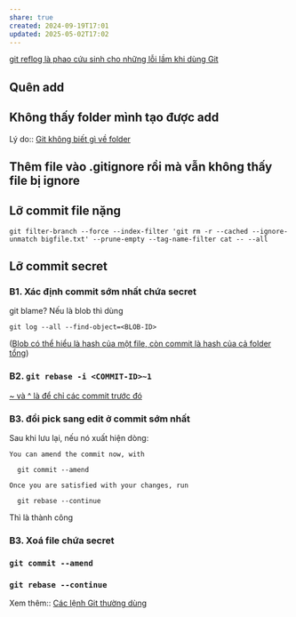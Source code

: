 ```yaml
---
share: true
created: 2024-09-19T17:01
updated: 2025-05-02T17:02
---
```

[git reflog là phao cứu sinh cho những lỗi lầm khi dùng Git](./Blob,%20tree,%20ref.%20B%C3%AAn%20trong%20Git/Ref/git%20reflog%20l%C3%A0%20phao%20c%E1%BB%A9u%20sinh%20cho%20nh%E1%BB%AFng%20l%E1%BB%97i%20l%E1%BA%A7m%20khi%20d%C3%B9ng%20Git.md)
## Quên add

## Không thấy folder mình tạo được add
Lý do:: [Git không biết gì về folder](./L%C6%B0u%20tr%E1%BB%AF%20(snapshotting)/Git%20kh%C3%B4ng%20bi%E1%BA%BFt%20g%C3%AC%20v%E1%BB%81%20folder.md)

## Thêm file vào  .gitignore rồi mà vẫn không thấy file bị ignore

## Lỡ commit file nặng
```
git filter-branch --force --index-filter 'git rm -r --cached --ignore-unmatch bigfile.txt' --prune-empty --tag-name-filter cat -- --all
```

## Lỡ commit secret
### B1. Xác định commit sớm nhất chứa secret
git blame?
Nếu là blob thì dùng 
```
git log --all --find-object=<BLOB-ID>
```

([Blob có thể hiểu là hash của một file, còn commit là hash của cả folder tổng](./Blob,%20tree,%20ref.%20B%C3%AAn%20trong%20Git/C%C3%B3%20th%E1%BB%83%20hi%E1%BB%83u%20blob%20l%C3%A0%20hash%20c%E1%BB%A7a%20m%E1%BB%99t%20t%E1%BB%87p,%20tree%20l%C3%A0%20hash%20c%E1%BB%A7a%20m%E1%BB%99t%20th%C6%B0%20m%E1%BB%A5c,%20c%C3%B2n%20commit%20th%E1%BB%B1c%20ra%20ch%E1%BB%89%20l%C3%A0%20hash%20c%E1%BB%A7a%20c%E1%BA%A3%20th%C6%B0%20m%E1%BB%A5c%20t%E1%BB%95ng.md))
### B2. `git rebase -i <COMMIT-ID>~1`
[~ và ^ là để chỉ các commit trước đó](./Blob,%20tree,%20ref.%20B%C3%AAn%20trong%20Git/Ref/D%E1%BA%A5u%20ng%C3%A3%20v%C3%A0%20d%E1%BA%A5u%20m%C5%A9%20l%C3%A0%20%C4%91%E1%BB%83%20ch%E1%BB%89%20c%C3%A1c%20commit%20tr%C6%B0%E1%BB%9Bc%20%C4%91%C3%B3.md)
### B3. đổi pick sang edit ở commit sớm nhất
Sau khi lưu lại, nếu nó xuất hiện dòng:
```
You can amend the commit now, with

  git commit --amend

Once you are satisfied with your changes, run

  git rebase --continue
```
Thì là thành công
### B3. Xoá file chứa secret
### `git commit --amend`
###  `git rebase --continue`

Xem thêm:: [Các lệnh Git thường dùng](./C%C3%A1c%20l%E1%BB%87nh%20Git%20th%C6%B0%E1%BB%9Dng%20d%C3%B9ng.md)